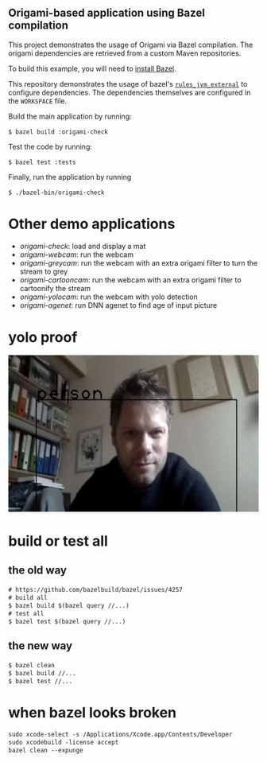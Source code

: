 Origami-based application using Bazel compilation
----------------------

This project demonstrates the usage of Origami via Bazel compilation. The origami dependencies are retrieved from a custom Maven repositories.

To build this example, you will need to [install
Bazel](http://bazel.io/docs/install.html).

This repository demonstrates the usage of bazel's 
[`rules_jvm_external`](https://github.com/bazelbuild/rules_jvm_external/) to
configure dependencies. The dependencies themselves are configured in the `WORKSPACE` file.

Build the main application by running:

```
$ bazel build :origami-check
```

Test the code by running:

```
$ bazel test :tests
```

Finally, run the application by running

```
$ ./bazel-bin/origami-check
```

# Other demo applications

- *origami-check*: load and display a mat
- *origami-webcam*: run the webcam
- *origami-greycam*: run the webcam with an extra origami filter to turn the stream to grey 
- *origami-cartooncam*: run the webcam with an extra origami filter to cartoonify the stream
- *origami-yolocam*: run the webcam with yolo detection
- *origami-agenet*: run DNN agenet to find age of input picture

# yolo proof

![](yolo.png)

# build or test all 

## the old way 

```
# https://github.com/bazelbuild/bazel/issues/4257
# build all
$ bazel build $(bazel query //...)
# test all
$ bazel test $(bazel query //...) 
```

## the new way 

```
$ bazel clean
$ bazel build //...
$ bazel test //...
```

# when bazel looks broken

```
sudo xcode-select -s /Applications/Xcode.app/Contents/Developer
sudo xcodebuild -license accept
bazel clean --expunge
```